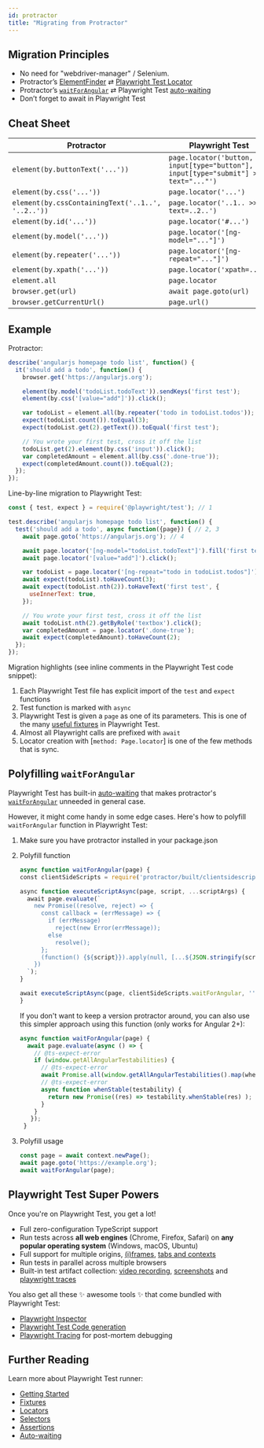 ```yaml
---
id: protractor
title: "Migrating from Protractor"
---
```


<!-- TOC -->

## Migration Principles

- No need for "webdriver-manager" / Selenium.
- Protractor’s [ElementFinder] ⇄ [Playwright Test Locator](./api/class-locator)
- Protractor’s [`waitForAngular`] ⇄ Playwright Test [auto-waiting](./actionability.md)
- Don’t forget to await in Playwright Test

## Cheat Sheet

| Protractor                                        | Playwright Test                         |
|---------------------------------------------------|-----------------------------------------|
| `element(by.buttonText('...'))`                   | `page.locator('button, input[type="button"], input[type="submit"] >> text="..."')` |
| `element(by.css('...'))`                          | `page.locator('...')`                   |
| `element(by.cssContainingText('..1..', '..2..'))` | `page.locator('..1.. >> text=..2..')`   |
| `element(by.id('...'))`                           | `page.locator('#...')`                  |
| `element(by.model('...'))`                        | `page.locator('[ng-model="..."]')`      |
| `element(by.repeater('...'))`                     | `page.locator('[ng-repeat="..."]')`     |
| `element(by.xpath('...'))`                        | `page.locator('xpath=...')`             |
| `element.all`                                     | `page.locator`                          |
| `browser.get(url)`                                | `await page.goto(url)`                  |
| `browser.getCurrentUrl()`                         | `page.url()`                            |

## Example

Protractor:

```js
describe('angularjs homepage todo list', function() {
  it('should add a todo', function() {
    browser.get('https://angularjs.org');

    element(by.model('todoList.todoText')).sendKeys('first test');
    element(by.css('[value="add"]')).click();

    var todoList = element.all(by.repeater('todo in todoList.todos'));
    expect(todoList.count()).toEqual(3);
    expect(todoList.get(2).getText()).toEqual('first test');

    // You wrote your first test, cross it off the list
    todoList.get(2).element(by.css('input')).click();
    var completedAmount = element.all(by.css('.done-true'));
    expect(completedAmount.count()).toEqual(2);
  });
});
```

Line-by-line migration to Playwright Test:


```js
const { test, expect } = require('@playwright/test'); // 1

test.describe('angularjs homepage todo list', function() {
  test('should add a todo', async function({page}) { // 2, 3
    await page.goto('https://angularjs.org'); // 4

    await page.locator('[ng-model="todoList.todoText"]').fill('first test');
    await page.locator('[value="add"]').click();

    var todoList = page.locator('[ng-repeat="todo in todoList.todos"]'); // 5
    await expect(todoList).toHaveCount(3);
    await expect(todoList.nth(2)).toHaveText('first test', {
      useInnerText: true,
    });

    // You wrote your first test, cross it off the list
    await todoList.nth(2).getByRole('textbox').click();
    var completedAmount = page.locator('.done-true');
    await expect(completedAmount).toHaveCount(2);
  });
});
```

Migration highlights (see inline comments in the Playwright Test code snippet):

1. Each Playwright Test file has explicit import of the `test` and `expect` functions
1. Test function is marked with `async`
1. Playwright Test is given a `page` as one of its parameters. This is one of the many [useful fixtures](./api/class-fixtures) in Playwright Test.
1. Almost all Playwright calls are prefixed with `await`
1. Locator creation with [`method: Page.locator`] is one of the few methods that is sync.

## Polyfilling `waitForAngular`

Playwright Test has built-in [auto-waiting](./actionability.md) that makes protractor's [`waitForAngular`] unneeded in general case.

However, it might come handy in some edge cases.
Here's how to polyfill `waitForAngular` function in Playwright Test:

1. Make sure you have protractor installed in your package.json
1. Polyfill function

    ```js
    async function waitForAngular(page) {
    ​const clientSideScripts = require('protractor/built/clientsidescripts.js');

    ​async function executeScriptAsync(page, script, ...scriptArgs) {
      ​await page.evaluate(`
        ​new Promise((resolve, reject) => {
          ​const callback = (errMessage) => {
            ​if (errMessage)
              ​reject(new Error(errMessage));
            ​else
              ​resolve();
          ​};
          ​(function() {${script}}).apply(null, [...${JSON.stringify(scriptArgs)}, callback]);
        ​})
      ​`);
    ​}

    ​await executeScriptAsync(page, clientSideScripts.waitForAngular, '');
    }
    ```
    If you don't want to keep a version protractor around, you can also use this simpler approach using this function (only works for Angular 2+):
    ```js
    async function waitForAngular(page) {
      await page.evaluate(async () => {
        // @ts-expect-error
        if (window.getAllAngularTestabilities) {
          // @ts-expect-error
          await Promise.all(window.getAllAngularTestabilities().map(whenStable));
          // @ts-expect-error
          async function whenStable(testability) {
            return new Promise((res) => testability.whenStable(res) );
          }
        }
       });
     }
     ```
1. Polyfill usage

    ```js
    const page = await context.newPage();
    await page.goto('https://example.org');
    await waitForAngular(page);
    ```

## Playwright Test Super Powers

Once you're on Playwright Test, you get a lot!

- Full zero-configuration TypeScript support
- Run tests across **all web engines** (Chrome, Firefox, Safari) on **any popular operating system** (Windows, macOS, Ubuntu)
- Full support for multiple origins, [(i)frames](./api/class-frame), [tabs and contexts](./pages)
- Run tests in parallel across multiple browsers
- Built-in test artifact collection: [video recording](./test-configuration#record-video), [screenshots](./test-configuration#automatic-screenshots) and [playwright traces](./test-configuration#record-test-trace)

You also get all these ✨ awesome tools ✨ that come bundled with Playwright Test:
- [Playwright Inspector](./debug.md)
- [Playwright Test Code generation](./auth#code-generation)
- [Playwright Tracing](./trace-viewer) for post-mortem debugging

## Further Reading

Learn more about Playwright Test runner:

- [Getting Started](./intro)
- [Fixtures](./test-fixtures)
- [Locators](./api/class-locator)
- [Selectors](./selectors)
- [Assertions](./test-assertions)
- [Auto-waiting](./actionability)

[ElementFinder]: https://www.protractortest.org/#/api?view=ElementFinder
[`waitForAngular`]: https://www.protractortest.org/#/api?view=ProtractorBrowser.prototype.waitForAngular
